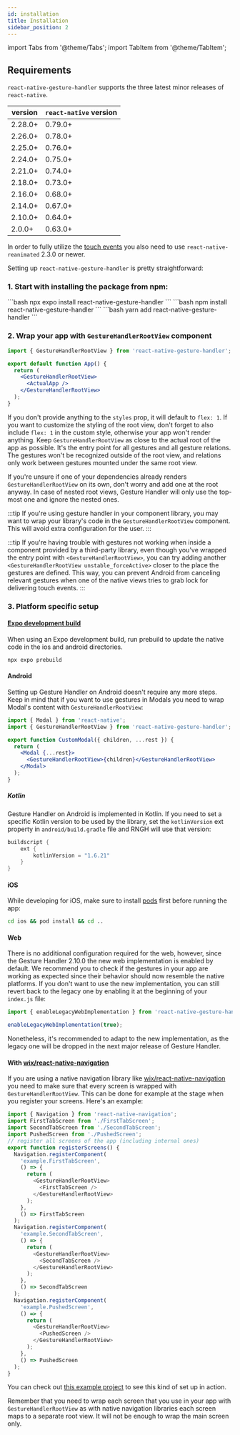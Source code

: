 ```yaml
---
id: installation
title: Installation
sidebar_position: 2
---
```


import Tabs from '@theme/Tabs';
import TabItem from '@theme/TabItem';

## Requirements

`react-native-gesture-handler` supports the three latest minor releases of `react-native`.

| version | `react-native` version |
| ------- | ---------------------- |
| 2.28.0+ | 0.79.0+                |
| 2.26.0+ | 0.78.0+                |
| 2.25.0+ | 0.76.0+                |
| 2.24.0+ | 0.75.0+                |
| 2.21.0+ | 0.74.0+                |
| 2.18.0+ | 0.73.0+                |
| 2.16.0+ | 0.68.0+                |
| 2.14.0+ | 0.67.0+                |
| 2.10.0+ | 0.64.0+                |
| 2.0.0+  | 0.63.0+                |

In order to fully utilize the [touch events](/docs/gestures/touch-events/) you also need to use `react-native-reanimated` 2.3.0 or newer.

Setting up `react-native-gesture-handler` is pretty straightforward:

### 1. Start with installing the package from npm:

<Tabs groupId="package-managers">
  <TabItem value="expo" label="EXPO" default>
    ```bash
    npx expo install react-native-gesture-handler
    ```
  </TabItem>
  <TabItem value="npm" label="NPM">
    ```bash
    npm install react-native-gesture-handler
    ```
  </TabItem>
  <TabItem value="yarn" label="YARN">
    ```bash
    yarn add react-native-gesture-handler
    ```
  </TabItem>
</Tabs>

### 2. Wrap your app with `GestureHandlerRootView` component

```jsx
import { GestureHandlerRootView } from 'react-native-gesture-handler';

export default function App() {
  return (
    <GestureHandlerRootView>
      <ActualApp />
    </GestureHandlerRootView>
  );
}
```

If you don't provide anything to the `styles` prop, it will default to `flex: 1`. If you want to customize the styling of the root view, don't forget to also include `flex: 1` in the custom style, otherwise your app won't render anything. Keep `GestureHandlerRootView` as close to the actual root of the app as possible. It's the entry point for all gestures and all gesture relations. The gestures won't be recognized outside of the root view, and relations only work between gestures mounted under the same root view.

If you're unsure if one of your dependencies already renders `GestureHandlerRootView` on its own, don't worry and add one at the root anyway. In case of nested root views, Gesture Handler will only use the top-most one and ignore the nested ones.

:::tip
If you're using gesture handler in your component library, you may want to wrap your library's code in the `GestureHandlerRootView` component. This will avoid extra configuration for the user.
:::

:::tip
If you're having trouble with gestures not working when inside a component provided by a third-party library, even though you've wrapped the entry point with `<GestureHandlerRootView>`, you can try adding another `<GestureHandlerRootView unstable_forceActive>` closer to the place the gestures are defined. This way, you can prevent Android from canceling relevant gestures when one of the native views tries to grab lock for delivering touch events.
:::

### 3. Platform specific setup

#### [Expo development build](https://docs.expo.dev/develop/development-builds/introduction/)

When using an Expo development build, run prebuild to update the native code in the ios and android directories.

```bash
npx expo prebuild
```

#### Android

Setting up Gesture Handler on Android doesn't require any more steps. Keep in mind that if you want to use gestures in Modals you need to wrap Modal's content with `GestureHandlerRootView`:

```jsx
import { Modal } from 'react-native';
import { GestureHandlerRootView } from 'react-native-gesture-handler';

export function CustomModal({ children, ...rest }) {
  return (
    <Modal {...rest}>
      <GestureHandlerRootView>{children}</GestureHandlerRootView>
    </Modal>
  );
}
```

##### Kotlin

Gesture Handler on Android is implemented in Kotlin. If you need to set a specific Kotlin version to be used by the library, set the `kotlinVersion` ext property in `android/build.gradle` file and RNGH will use that version:

```groovy
buildscript {
    ext {
        kotlinVersion = "1.6.21"
    }
}
```

#### iOS

While developing for iOS, make sure to install [pods](https://cocoapods.org/) first before running the app:

```bash
cd ios && pod install && cd ..
```

#### Web

There is no additional configuration required for the web, however, since the Gesture Handler 2.10.0 the new web implementation is enabled by default. We recommend you to check if the gestures in your app are working as expected since their behavior should now resemble the native platforms. If you don't want to use the new implementation, you can still revert back to the legacy one by enabling it at the beginning of your `index.js` file:

```js
import { enableLegacyWebImplementation } from 'react-native-gesture-handler';

enableLegacyWebImplementation(true);
```

Nonetheless, it's recommended to adapt to the new implementation, as the legacy one will be dropped in the next major release of Gesture Handler.

#### With [wix/react-native-navigation](https://github.com/wix/react-native-navigation)

If you are using a native navigation library like [wix/react-native-navigation](https://github.com/wix/react-native-navigation) you need to make sure that every screen is wrapped with `GestureHandlerRootView`. This can be done for example at the stage when you register your screens. Here's an example:

```js
import { Navigation } from 'react-native-navigation';
import FirstTabScreen from './FirstTabScreen';
import SecondTabScreen from './SecondTabScreen';
import PushedScreen from './PushedScreen';
// register all screens of the app (including internal ones)
export function registerScreens() {
  Navigation.registerComponent(
    'example.FirstTabScreen',
    () => {
      return (
        <GestureHandlerRootView>
          <FirstTabScreen />
        </GestureHandlerRootView>
      );
    },
    () => FirstTabScreen
  );
  Navigation.registerComponent(
    'example.SecondTabScreen',
    () => {
      return (
        <GestureHandlerRootView>
          <SecondTabScreen />
        </GestureHandlerRootView>
      );
    },
    () => SecondTabScreen
  );
  Navigation.registerComponent(
    'example.PushedScreen',
    () => {
      return (
        <GestureHandlerRootView>
          <PushedScreen />
        </GestureHandlerRootView>
      );
    },
    () => PushedScreen
  );
}
```

You can check out [this example project](https://github.com/henrikra/nativeNavigationGestureHandler) to see this kind of set up in action.

Remember that you need to wrap each screen that you use in your app with `GestureHandlerRootView` as with native navigation libraries each screen maps to a separate root view. It will not be enough to wrap the main screen only.
